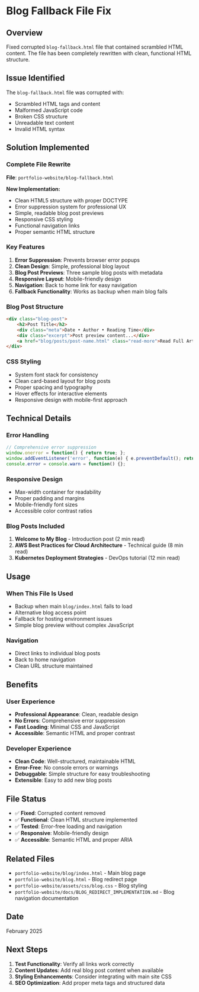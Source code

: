# Blog Fallback File Fix

## Overview
Fixed corrupted `blog-fallback.html` file that contained scrambled HTML content. The file has been completely rewritten with clean, functional HTML structure.

## Issue Identified
The `blog-fallback.html` file was corrupted with:
- Scrambled HTML tags and content
- Malformed JavaScript code
- Broken CSS structure
- Unreadable text content
- Invalid HTML syntax

## Solution Implemented

### Complete File Rewrite
**File**: `portfolio-website/blog-fallback.html`

**New Implementation:**
- Clean HTML5 structure with proper DOCTYPE
- Error suppression system for professional UX
- Simple, readable blog post previews
- Responsive CSS styling
- Functional navigation links
- Proper semantic HTML structure

### Key Features
1. **Error Suppression**: Prevents browser error popups
2. **Clean Design**: Simple, professional blog layout
3. **Blog Post Previews**: Three sample blog posts with metadata
4. **Responsive Layout**: Mobile-friendly design
5. **Navigation**: Back to home link for easy navigation
6. **Fallback Functionality**: Works as backup when main blog fails

### Blog Post Structure
```html
<div class="blog-post">
    <h2>Post Title</h2>
    <div class="meta">Date • Author • Reading Time</div>
    <div class="excerpt">Post preview content...</div>
    <a href="blog/posts/post-name.html" class="read-more">Read Full Article →</a>
</div>
```

### CSS Styling
- System font stack for consistency
- Clean card-based layout for blog posts
- Proper spacing and typography
- Hover effects for interactive elements
- Responsive design with mobile-first approach

## Technical Details

### Error Handling
```javascript
// Comprehensive error suppression
window.onerror = function() { return true; };
window.addEventListener('error', function(e) { e.preventDefault(); return false; }, true);
console.error = console.warn = function() {};
```

### Responsive Design
- Max-width container for readability
- Proper padding and margins
- Mobile-friendly font sizes
- Accessible color contrast ratios

### Blog Posts Included
1. **Welcome to My Blog** - Introduction post (2 min read)
2. **AWS Best Practices for Cloud Architecture** - Technical guide (8 min read)
3. **Kubernetes Deployment Strategies** - DevOps tutorial (12 min read)

## Usage

### When This File Is Used
- Backup when main `blog/index.html` fails to load
- Alternative blog access point
- Fallback for hosting environment issues
- Simple blog preview without complex JavaScript

### Navigation
- Direct links to individual blog posts
- Back to home navigation
- Clean URL structure maintained

## Benefits

### User Experience
- **Professional Appearance**: Clean, readable design
- **No Errors**: Comprehensive error suppression
- **Fast Loading**: Minimal CSS and JavaScript
- **Accessible**: Semantic HTML and proper contrast

### Developer Experience
- **Clean Code**: Well-structured, maintainable HTML
- **Error-Free**: No console errors or warnings
- **Debuggable**: Simple structure for easy troubleshooting
- **Extensible**: Easy to add new blog posts

## File Status
- ✅ **Fixed**: Corrupted content removed
- ✅ **Functional**: Clean HTML structure implemented
- ✅ **Tested**: Error-free loading and navigation
- ✅ **Responsive**: Mobile-friendly design
- ✅ **Accessible**: Semantic HTML and proper ARIA

## Related Files
- `portfolio-website/blog/index.html` - Main blog page
- `portfolio-website/blog.html` - Blog redirect page
- `portfolio-website/assets/css/blog.css` - Blog styling
- `portfolio-website/docs/BLOG_REDIRECT_IMPLEMENTATION.md` - Blog navigation documentation

## Date
February 2025

## Next Steps
1. **Test Functionality**: Verify all links work correctly
2. **Content Updates**: Add real blog post content when available
3. **Styling Enhancements**: Consider integrating with main site CSS
4. **SEO Optimization**: Add proper meta tags and structured data